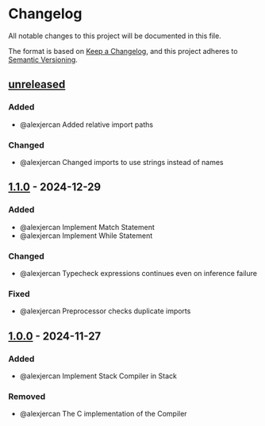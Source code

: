 # Changelog

All notable changes to this project will be documented in this file.

The format is based on [Keep a Changelog](https://keepachangelog.com/en/1.1.0/),
and this project adheres to [Semantic Versioning](https://semver.org/spec/v2.0.0.html).

## [unreleased]

### Added

- @alexjercan Added relative import paths

### Changed

- @alexjercan Changed imports to use strings instead of names

## [1.1.0] - 2024-12-29

### Added

- @alexjercan Implement Match Statement
- @alexjercan Implement While Statement

### Changed

- @alexjercan Typecheck expressions continues even on inference failure

### Fixed

- @alexjercan Preprocessor checks duplicate imports

## [1.0.0] - 2024-11-27

### Added

- @alexjercan Implement Stack Compiler in Stack

### Removed

- @alexjercan The C implementation of the Compiler

[unreleased]: https://github.com/alexjercan/stack-lang-c/compare/v1.1.0...HEAD
[1.1.0]: https://github.com/alexjercan/stack-lang-c/compare/v1.0.0...v1.1.0
[1.0.0]: https://github.com/alexjercan/stack-lang-c/releases/tag/v1.0.0
